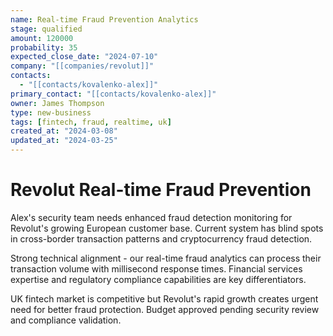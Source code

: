 ```yaml
---
name: Real-time Fraud Prevention Analytics
stage: qualified
amount: 120000
probability: 35
expected_close_date: "2024-07-10"
company: "[[companies/revolut]]"
contacts:
  - "[[contacts/kovalenko-alex]]"
primary_contact: "[[contacts/kovalenko-alex]]"
owner: James Thompson
type: new-business
tags: [fintech, fraud, realtime, uk]
created_at: "2024-03-08"
updated_at: "2024-03-25"
---
```


# Revolut Real-time Fraud Prevention

Alex's security team needs enhanced fraud detection monitoring for Revolut's growing European customer base. Current system has blind spots in cross-border transaction patterns and cryptocurrency fraud detection.

Strong technical alignment - our real-time fraud analytics can process their transaction volume with millisecond response times. Financial services expertise and regulatory compliance capabilities are key differentiators.

UK fintech market is competitive but Revolut's rapid growth creates urgent need for better fraud protection. Budget approved pending security review and compliance validation.